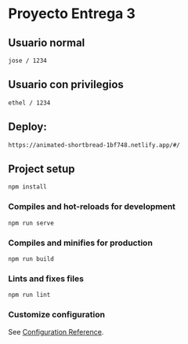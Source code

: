 # Proyecto Entrega 3


## Usuario normal
```
jose / 1234
```
## Usuario con privilegios
```
ethel / 1234
```
## Deploy:
```
https://animated-shortbread-1bf748.netlify.app/#/
```
## Project setup
```
npm install
```

### Compiles and hot-reloads for development
```
npm run serve
```

### Compiles and minifies for production
```
npm run build
```

### Lints and fixes files
```
npm run lint
```

### Customize configuration
See [Configuration Reference](https://cli.vuejs.org/config/).
